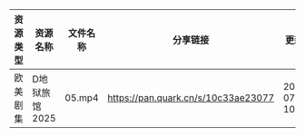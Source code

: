| 资源类型 | 资源名称      | 文件名称   | 分享链接                                | 更新时间                |
| ---- | --------- | ------ | ----------------------------------- | ------------------- |
| 欧美剧集 | D地狱旅馆2025 | 05.mp4 | https://pan.quark.cn/s/10c33ae23077 | 2025-07-09 10:21:08 |
